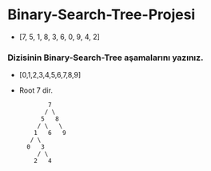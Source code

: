 # Binary-Search-Tree-Projesi

* [7, 5, 1, 8, 3, 6, 0, 9, 4, 2] 

### Dizisinin Binary-Search-Tree aşamalarını yazınız.

* [0,1,2,3,4,5,6,7,8,9]

- Root 7 dir.

              7
             / \
            5   8
           / \   \  
          1   6   9
         / \   
        0   3 
           / \
          2   4  
